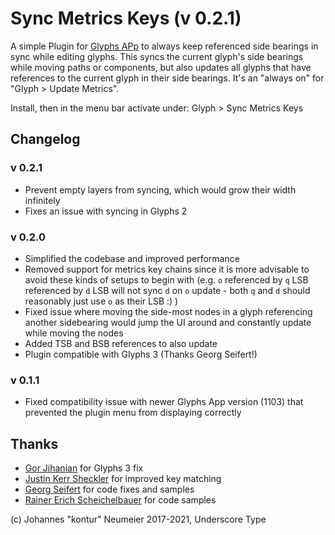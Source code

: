 # Sync Metrics Keys (v 0.2.1)

A simple Plugin for [Glyphs APp](https://glyphsapp.com) to always keep referenced side bearings in sync while editing glyphs. This syncs the current glyph's side bearings while moving paths or components, but also updates all glyphs that have references to the current glyph in their side bearings. It's an "always on" for "Glyph > Update Metrics".

Install, then in the menu bar activate under: Glyph > Sync Metrics Keys

## Changelog

### v 0.2.1
- Prevent empty layers from syncing, which would grow their width infinitely
- Fixes an issue with syncing in Glyphs 2

### v 0.2.0
- Simplified the codebase and improved performance
- Removed support for metrics key chains since it is more advisable to avoid these kinds of setups to begin with (e.g. `o` referenced by `q` LSB referenced by `d` LSB will not sync `d` on `o` update - both `q` and `d` should reasonably just use `o` as their LSB :) )
- Fixed issue where moving the side-most nodes in a glyph referencing another sidebearing would jump the UI around and constantly update while moving the nodes
- Added TSB and BSB references to also update
- Plugin compatible with Glyphs 3 (Thanks Georg Seifert!)

### v 0.1.1
- Fixed compatibility issue with newer Glyphs App version (1103) that prevented the plugin menu from displaying correctly


## Thanks
- [Gor Jihanian](https://github.com/gorjious) for Glyphs 3 fix
- [Justin Kerr Sheckler](https://github.com/jayKayEss) for improved key matching
- [Georg Seifert](https://github.com/schriftgestalt) for code fixes and samples
- [Rainer Erich Scheichelbauer](https://github.com/mekkablue) for code samples

(c) Johannes "kontur" Neumeier 2017-2021, Underscore Type